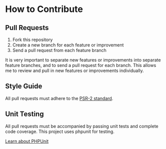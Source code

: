 # How to Contribute

## Pull Requests

1. Fork this repository
2. Create a new branch for each feature or improvement
3. Send a pull request from each feature branch

It is very important to separate new features or improvements into separate feature branches, and to send a pull request for each branch. This allows me to review and pull in new features or improvements individually.

## Style Guide

All pull requests must adhere to the [PSR-2 standard](https://github.com/php-fig/fig-standards/blob/master/accepted/PSR-2-coding-style-guide.md).

## Unit Testing

All pull requests must be accompanied by passing unit tests and complete code coverage. This project uses phpunit for testing.

[Learn about PHPUnit](https://github.com/sebastianbergmann/phpunit/)
